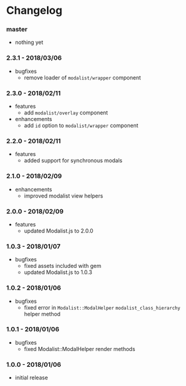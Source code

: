 # Changelog

### master

* nothing yet

### 2.3.1 - 2018/03/06

* bugfixes
    * remove loader of `modalist/wrapper` component

### 2.3.0 - 2018/02/11

* features
    * add `modalist/overlay` component
* enhancements
    * add `id` option to `modalist/wrapper` component

### 2.2.0 - 2018/02/11

* features
    * added support for synchronous modals

### 2.1.0 - 2018/02/09

* enhancements
    * improved modalist view helpers

### 2.0.0 - 2018/02/09

* features
    * updated Modalist.js to 2.0.0

### 1.0.3 - 2018/01/07

* bugfixes
    * fixed assets included with gem
    * updated Modalist.js to 1.0.3

### 1.0.2 - 2018/01/06

* bugfixes
    * fixed error in `Modalist::ModalHelper` `modalist_class_hierarchy` helper method

### 1.0.1 - 2018/01/06

* bugfixes
    * fixed Modalist::ModalHelper render methods

### 1.0.0 - 2018/01/06

* initial release
